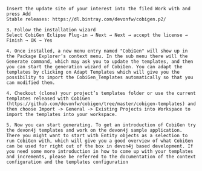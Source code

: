     Insert the update site of your interest into the filed Work with and press Add
    Stable releases: https://dl.bintray.com/devonfw/cobigen.p2/

    3. Follow the installation wizard
    Select CobiGen Eclipse Plug-in → Next → Next → accept the license → Finish → OK → Yes

    4. Once installed, a new menu entry named "CobiGen" will show up in the Package Explorer’s context menu. In the sub menu there will the Generate​ command, which may ask you to update the templates, and then you can start the generation wizard of CobiGen. You can adapt the templates by clicking on Adapt Templates which will give you the possibility to import the CobiGen_Templates automatically so that you can modified them.

    4. Checkout (clone) your project’s templates folder or use the current templates released with CobiGen (https://github.com/devonfw/cobigen/tree/master/cobigen-templates) and then choose Import -> General -> Existing Projects into Workspace to import the templates into your workspace.

    5. Now you can start generating. To get an introduction of CobiGen try the devon4j templates and work on the devon4j sample application. There you might want to start with Entity objects as a selection to run CobiGen with, which will give you a good overview of what CobiGen can be used for right out of the box in devon4j based development. If you need some more introduction in how to come up with your templates and increments, please be referred to the documentation of the context configuration and the templates configuration